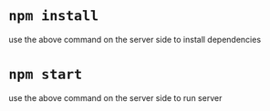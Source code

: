 
# `npm install`
use the above command on the server side to install dependencies


# `npm start`
use the above command on the server side to run server